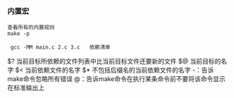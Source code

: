 ###  内置宏
```
查看所有的内置规则
make -p

 gcc -MM main.c 2.c 3.c   依赖清单
````

$? 当前目标所依赖的文件列表中比当前目标文件还要新的文件
$@ 当前目标的名字
$< 当前依赖文件的名字
$* 不包括后缀名的当前依赖文件的名字
-：告诉make命令忽略所有错误
@：告诉make命令在执行某条命令前不要将该命令显示在标准输出上
